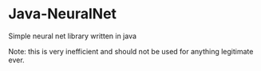 # Java-NeuralNet
Simple neural net library written in java

Note: this is very inefficient and should not be used for anything legitimate ever.
